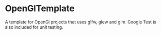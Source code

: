 # OpenGlTemplate
A template for OpenGl projects that uses glfw, glew and glm. Google Test is also included for unit testing.
